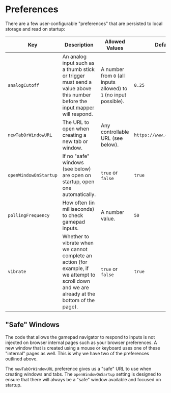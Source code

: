 # Preferences

There are a few user-configurable "preferences" that are persisted to local storage and read on startup:

| Key                   | Description |  Allowed Values | Default |
| --------------------- | ----------- | --------------- | ------- |
| `analogCutoff`        | An analog input such as a thumb stick or trigger must send a value above this number before the [input mapper](./inputMapper.base.md) will respond. | A number from `0` (all inputs allowed) to `1` (no input possible). | `0.25` |
| `newTabOrWindowURL`   | The URL to open when creating a new tab or window. | Any controllable URL (see below). | `https://www.google.com/` |
| `openWindowOnStartup` | If no "safe" windows (see below) are open on startup, open one automatically. | `true` or `false` | `true` |
| `pollingFrequency`    | How often (in milliseconds) to check gamepad inputs. | A number value. | `50` |
| `vibrate`             | Whether to vibrate when we cannot complete an action (for example, if we attempt to scroll down and we are already at the bottom of the page). | `true` or `false` | `true` |

## "Safe" Windows

The code that allows the gamepad navigator to respond to inputs is not injected on browser internal pages such as your
browser preferences. A new window that is created using a mouse or keyboard uses one of these "internal" pages as well.
This is why we have two of the preferences outlined above.

The `newTabOrWindowURL` preference gives us a "safe" URL to use when creating windows and tabs. The `openWindowOnSartup`
setting is designed to ensure that there will always be a "safe" window available and focused on startup.
